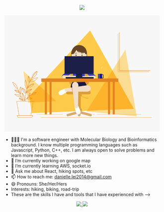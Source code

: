 <!-- ### Hi there 👋 -->
<p align="center">
  <a href="https://daniellelei.github.io/"><img src="https://readme-typing-svg.herokuapp.com?font=monospace+font&color=%23C8BE25&size=20&center=true&vCenter=true&width=600&height=100&lines=Hi+there+👋+My+Name+is+Danielle+Lei;I+Am+a+Software+Engineer;"></a>
</p>
<p align="center">
  <img src = "https://github.com/daniellelei/daniellelei/blob/main/coding%20girl.gif?raw=true" style="width:500px">
</p>


- 👩🏻‍💻 I'm a software engineer with Molecular Biology and Bioinformatics background. I know multiple programming languages such as Javascript, Python, C++, etc. I am always open to solve problems and learn more new things. 
- 🔭 I’m currently working on google map
- 🌱 I’m currently learning AWS, socket.io
- 💬 Ask me about React, hiking spots, etc
- 📫 How to reach me: danielle.lei2014@gmail.com
- 😄 Pronouns: She/Her/Hers
- Interests: hiking, biking, road-trip
- These are the skills I have and tools that I have experienced with
-->

<p align="center">
  <a href="https://skillicons.dev">
    <img src="https://skillicons.dev/icons?i=js,html,css,react,redux,sequelize,python,flask,nodejs,postman" />
    <img src="https://skillicons.dev/icons?i=git,github,linux,docker,postgres,aws,sqlite,cpp,express,vscode" />
  </a>
</p>



